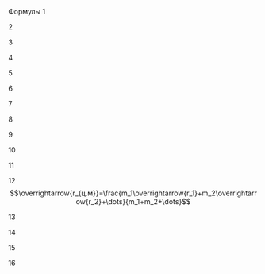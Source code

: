 Формулы
1



2



3




4



5



6



7



8




9



10



11




12
$$\overrightarrow{r_{ц.м}}=\frac{m_1\overrightarrow{r_1}+m_2\overrightarrow{r_2}+\dots}{m_1+m_2+\dots}$$



13



14




15



16
